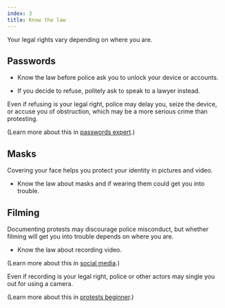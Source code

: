 ```yaml
---
index: 3
title: Know the law
---
```

Your legal rights vary depending on where you are. 

## Passwords 

*	Know the law before police ask you to unlock your device or accounts. 

*	If you decide to refuse, politely ask to speak to a lawyer instead. 

Even if refusing is your legal right, police may delay you, seize the device, or accuse you of obstruction, which may be a more serious crime than protesting. 

(Learn more about this in [passwords expert](umbrella://information/passwords/expert).)

## Masks

Covering your face helps you protect your identity in pictures and video.

*	Know the law about masks and if wearing them could get you into trouble. 

## Filming

Documenting protests may discourage police misconduct, but whether filming will get you into trouble depends on where you are.

*	Know the law about recording video.

(Learn more about this in [social media](umbrella://communications/social-media/beginner).)

Even if recording is your legal right, police or other actors may single you out for using a camera.  

(Learn more about this in [protests beginner](umbrella://operations/protests/beginner).)